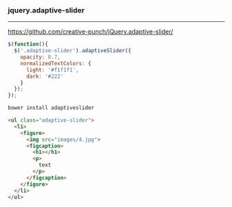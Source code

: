 ### jquery.adaptive-slider
---
https://github.com/creative-punch/jQuery.adaptive-slider/

```js
$(function(){
  $('.adaptive-slider').adaptiveSlider({
    opacity: 0.7,
    normalizedTextColors: {
      light: '#f1f1f1',
      dark: '#222'
    }
  });
});
```

```sh
bower install adaptiveslider
```

```html
<ul class="adaptive-slider">
  <li>
    <figure>
      <img src="images/4.jpg">
      <figcaption>
        <h1></h1>
        <p>
          text
        </p>
      </figcaption>
    </figure>
  </li>
</ul>
```


